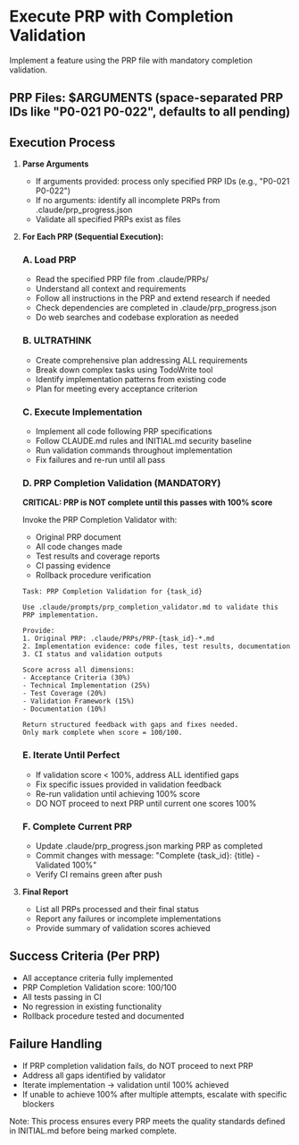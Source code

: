 # Execute PRP with Completion Validation

Implement a feature using the PRP file with mandatory completion validation.

## PRP Files: $ARGUMENTS (space-separated PRP IDs like "P0-021 P0-022", defaults to all pending)

## Execution Process

1. **Parse Arguments**
   - If arguments provided: process only specified PRP IDs (e.g., "P0-021 P0-022")
   - If no arguments: identify all incomplete PRPs from .claude/prp_progress.json
   - Validate all specified PRPs exist as files

2. **For Each PRP (Sequential Execution):**

   ### A. **Load PRP**
   - Read the specified PRP file from .claude/PRPs/
   - Understand all context and requirements
   - Follow all instructions in the PRP and extend research if needed
   - Check dependencies are completed in .claude/prp_progress.json
   - Do web searches and codebase exploration as needed

   ### B. **ULTRATHINK**
   - Create comprehensive plan addressing ALL requirements
   - Break down complex tasks using TodoWrite tool
   - Identify implementation patterns from existing code
   - Plan for meeting every acceptance criterion

   ### C. **Execute Implementation**
   - Implement all code following PRP specifications
   - Follow CLAUDE.md rules and INITIAL.md security baseline
   - Run validation commands throughout implementation
   - Fix failures and re-run until all pass

   ### D. **PRP Completion Validation (MANDATORY)**
   **CRITICAL: PRP is NOT complete until this passes with 100% score**
   
   Invoke the PRP Completion Validator with:
   - Original PRP document
   - All code changes made
   - Test results and coverage reports
   - CI passing evidence
   - Rollback procedure verification
   
   ```
   Task: PRP Completion Validation for {task_id}
   
   Use .claude/prompts/prp_completion_validator.md to validate this PRP implementation.
   
   Provide:
   1. Original PRP: .claude/PRPs/PRP-{task_id}-*.md
   2. Implementation evidence: code files, test results, documentation
   3. CI status and validation outputs
   
   Score across all dimensions:
   - Acceptance Criteria (30%)
   - Technical Implementation (25%) 
   - Test Coverage (20%)
   - Validation Framework (15%)
   - Documentation (10%)
   
   Return structured feedback with gaps and fixes needed.
   Only mark complete when score = 100/100.
   ```

   ### E. **Iterate Until Perfect**
   - If validation score < 100%, address ALL identified gaps
   - Fix specific issues provided in validation feedback
   - Re-run validation until achieving 100% score
   - DO NOT proceed to next PRP until current one scores 100%

   ### F. **Complete Current PRP**
   - Update .claude/prp_progress.json marking PRP as completed
   - Commit changes with message: "Complete {task_id}: {title} - Validated 100%"
   - Verify CI remains green after push

3. **Final Report**
   - List all PRPs processed and their final status
   - Report any failures or incomplete implementations
   - Provide summary of validation scores achieved

## Success Criteria (Per PRP)
- All acceptance criteria fully implemented
- PRP Completion Validation score: 100/100
- All tests passing in CI
- No regression in existing functionality
- Rollback procedure tested and documented

## Failure Handling
- If PRP completion validation fails, do NOT proceed to next PRP
- Address all gaps identified by validator
- Iterate implementation → validation until 100% achieved
- If unable to achieve 100% after multiple attempts, escalate with specific blockers

Note: This process ensures every PRP meets the quality standards defined in INITIAL.md before being marked complete.